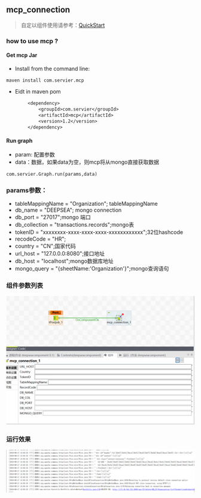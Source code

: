 ## mcp_connection

> 自定以组件使用请参考：[QuickStart](chapter3/chapter3.md)

### how to use mcp ?
#### Get mcp Jar
- Install from the command line:

```
maven install com.servier.mcp
```
- Eidt in maven pom
```
        <dependency>
            <groupId>com.servier</groupId>
            <artifactId>mcp</artifactId>
            <version>1.2</version>
        </dependency>
```
#### Run graph

- param: 配置参数
- data：数据，如果data为空，则mcp将从mongo直接获取数据
```
com.servier.Graph.run(params,data)
```


### params参数：
- tableMappingName = "Organization"; tableMappingName
- db_name = "DEEPSEA"; mongo connection
- db_port = "27017";mongo 端口
- db_collection = "transactions.records";mongo表
- tokenID = "xxxxxxxx-xxxx-xxxx-xxxx-xxxxxxxxxxxx";32位hashcode
- recodeCode = "HR";
- country = "CN";国家代码
- url_host = "127.0.0.0:8080";接口地址
- db_host = "localhost";mongo数据库地址
- mongo_query = "{sheetName:'Organization'}";mongo查询语句
### 组件参数列表
![运行](resources/images/img.PNG? "参数")
### 运行效果
![效果](resources/images/img2.PNG? "效果")